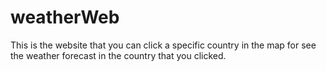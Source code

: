 # weatherWeb
This is the website that you can click a specific country in the map for see the weather forecast in the country that you clicked.
